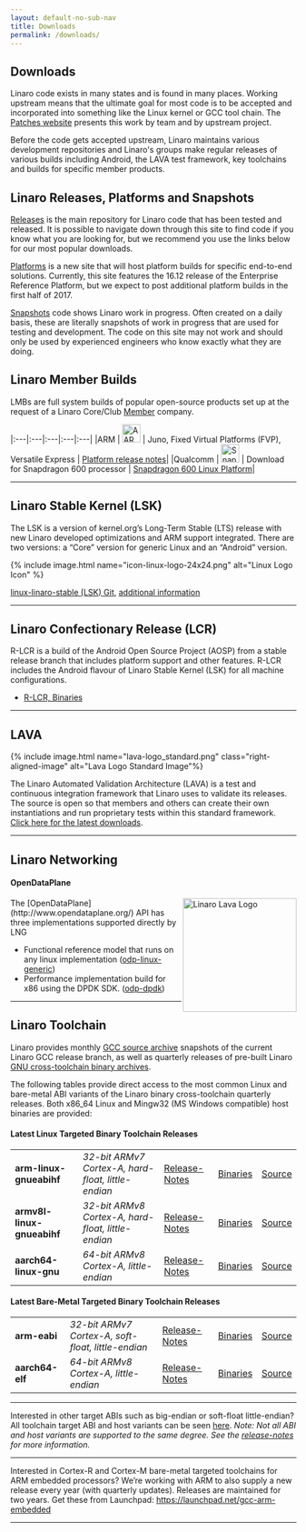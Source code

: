 ```yaml
---
layout: default-no-sub-nav
title: Downloads
permalink: /downloads/
---
```

## Downloads

Linaro code exists in many states and is found in many places. Working upstream means that the ultimate goal for most code is to be accepted and incorporated into something like the Linux kernel or GCC tool chain. The [Patches website](http://patches.linaro.org/) presents this work by team and by upstream project.

Before the code gets accepted upstream, Linaro maintains various development repositories and Linaro's groups make regular releases of various builds including Android, the LAVA test framework, key toolchains and builds for specific member products.

## Linaro Releases, Platforms and Snapshots

[Releases](http://releases.linaro.org/) is the main repository for Linaro code that has been tested and released. It is possible to navigate down through this site to find code if you know what you are looking for, but we recommend you use the links below for our most popular downloads.

[Platforms](https://platforms.linaro.org/documentation/Reference-Platform/Platforms/Enterprise/README.md/) is a new site that will host platform builds for specific end-to-end solutions. Currently, this site features the 16.12 release of the Enterprise Reference Platform, but we expect to post additional platform builds in the first half of 2017. 

[Snapshots](http://snapshots.linaro.org/) code shows Linaro work in progress. Often created on a daily basis, these are literally snapshots of work in progress that are used for testing and development. The code on this site may not work and should only be used by experienced engineers who know exactly what they are doing. 

## Linaro Member Builds

LMBs are full system builds of popular open-source products set up at the request of a Linaro Core/Club [Member](https://www.linaro.org/members/) company.

|:---|:---|:---|:---|:---|
|ARM | <img src="https://www.linaro.org/wp-content/uploads/2014/08/aarch-64-logo.png" width="32px" height="auto" alt="AARCH 64 Logo" /> | Juno, Fixed Virtual Platforms (FVP), Versatile Express | [Platform release notes](http://community.arm.com/groups/arm-development-platforms)|
|Qualcomm | <img src="https://www.linaro.org/wp-content/uploads/2014/08/snapdragon-logo.png" width="32px" height="auto" alt="Snapdragon Logo" /> | Download for Snapdragon 600 processor | [Snapdragon 600 Linux Platform](https://releases.linaro.org/debian/boards/snapdragon/latest/)|

***

## Linaro Stable Kernel (LSK)

The LSK is a version of kernel.org’s Long-Term Stable (LTS) release with new Linaro developed optimizations and ARM support integrated. There are two versions: a “Core” version for generic Linux and an “Android” version.

{% include image.html name="icon-linux-logo-24x24.png" alt="Linux Logo Icon" %}

 [linux-linaro-stable (LSK) Git](https://git.linaro.org/kernel/linux-linaro-stable.git/), [additional information](https://wiki.linaro.org/LSK)
 
***

## Linaro Confectionary Release (LCR)

R-LCR is a build of the Android Open Source Project (AOSP) from a stable release branch that includes platform support and other features. R-LCR includes the Android flavour of Linaro Stable Kernel (LSK) for all machine configurations.

- [R-LCR, Binaries](https://releases.linaro.org/android/reference-lcr/)

***

## LAVA

{% include image.html name="lava-logo_standard.png" class="right-aligned-image" alt="Lava Logo Standard Image"%}

The Linaro Automated Validation Architecture (LAVA) is a test and continuous integration framework that Linaro uses to validate its releases. The source is open so that members and others can create their own instantiations and run proprietary tests within this standard framework. [Click here for the latest downloads](https://releases.linaro.org/components/lava/latest/).

***

## Linaro Networking

#### OpenDataPlane

<img src="https://www.linaro.org/wp-content/uploads/2017/01/opendataplane-logo_standard-opendataplane.png" alt="Linaro Lava Logo" width="200px" height="auto" align="right" />
The [OpenDataPlane](http://www.opendataplane.org/) API has three implementations supported directly by LNG

- Functional reference model that runs on any linux implementation ([odp-linux-generic](https://git.linaro.org/lng/odp.git))
- Performance implementation build for x86  using the DPDK SDK. ([odp-dpdk](https://git.linaro.org/lng/odp-dpdk.git))

*** 
## Linaro Toolchain

Linaro provides monthly [GCC source archive](https://snapshots.linaro.org/components/toolchain/gcc-linaro/) snapshots of the current Linaro GCC release branch, as well as quarterly releases of pre-built Linaro [GNU cross-toolchain binary archives](https://releases.linaro.org/components/toolchain/binaries/).

The following tables provide direct access to the most common Linux and bare-metal ABI variants of the Linaro binary cross-toolchain quarterly releases.  Both x86_64 Linux and Mingw32 (MS Windows compatible) host binaries are provided:

#### Latest Linux Targeted Binary Toolchain Releases

<table class="table table-responsive">
<tbody>
<tr>
<td style="text-align:left"><strong>arm-linux-gnueabihf</strong></td>
<td style="text-align:left"><em>32-bit ARMv7 Cortex-A, hard-float, little-endian</em></td>
<td style="text-align:left"><a href="https://releases.linaro.org/components/toolchain/binaries/latest/">Release-Notes</a></td>
<td style="text-align:left"><a href="https://releases.linaro.org/components/toolchain/binaries/latest/arm-linux-gnueabihf/">Binaries</a></td>
<td style="text-align:left"><a href="https://releases.linaro.org/components/toolchain/gcc-linaro/latest/">Source</a></td>
</tr>
<tr>
<td style="text-align:left"><strong>armv8l-linux-gnueabihf</strong></td>
<td style="text-align:left"><em>32-bit ARMv8 Cortex-A, hard-float, little-endian</em></td>
<td style="text-align:left"><a href="https://releases.linaro.org/components/toolchain/binaries/latest/">Release-Notes</a></td>
<td style="text-align:left"><a href="https://releases.linaro.org/components/toolchain/binaries/latest/armv8l-linux-gnueabihf/">Binaries</a></td>
<td style="text-align:left"><a href="https://releases.linaro.org/components/toolchain/gcc-linaro/latest/">Source</a></td>
</tr>
<tr>
<td style="text-align:left"><strong>aarch64-linux-gnu</strong></td>
<td style="text-align:left"><em>64-bit ARMv8 Cortex-A, little-endian</em></td>
<td style="text-align:left"><a href="https://releases.linaro.org/components/toolchain/binaries/latest/">Release-Notes</a></td>
<td style="text-align:left"><a href="https://releases.linaro.org/components/toolchain/binaries/latest/aarch64-linux-gnu/">Binaries</a></td>
<td style="text-align:left"><a href="https://releases.linaro.org/components/toolchain/gcc-linaro/latest/">Source</a></td>
</tr>
</tbody>
</table>


#### Latest Bare-Metal Targeted Binary Toolchain Releases
|    |    |    |    |    |
|:---|:---|:---|:---|:---|
|**arm-eabi**|_32-bit ARMv7 Cortex-A, soft-float, little-endian_|[Release-Notes](https://releases.linaro.org/components/toolchain/binaries/latest/)|[Binaries](https://releases.linaro.org/components/toolchain/binaries/latest/arm-eabi/)|[Source](https://releases.linaro.org/components/toolchain/gcc-linaro/latest/)|
|**aarch64-elf**|_64-bit ARMv8 Cortex-A, little-endian_|[Release-Notes](https://releases.linaro.org/components/toolchain/binaries/latest/)|[Binaries](https://releases.linaro.org/components/toolchain/binaries/latest/aarch64-elf/)|[Source](https://releases.linaro.org/components/toolchain/gcc-linaro/latest/)|

***

Interested in other target ABIs such as big-endian or soft-float little-endian? All toolchain target ABI and host variants can be seen [here](https://releases.linaro.org/components/toolchain/binaries/latest/). _Note: Not all ABI and host variants are supported to the same degree. See the [release-notes](https://releases.linaro.org/components/toolchain/binaries/latest/) for more information._

***

Interested in Cortex-R and Cortex-M bare-metal targeted toolchains for ARM embedded processors? We’re working with ARM to also supply a new release every year (with quarterly updates). Releases are maintained for two years. Get these from Launchpad: https://launchpad.net/gcc-arm-embedded

***
